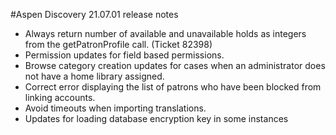 #Aspen Discovery 21.07.01 release notes
- Always return number of available and unavailable holds as integers from the getPatronProfile call. (Ticket 82398)
- Permission updates for field based permissions. 
- Browse category creation updates for cases when an administrator does not have a home library assigned. 
- Correct error displaying the list of patrons who have been blocked from linking accounts. 
- Avoid timeouts when importing translations. 
- Updates for loading database encryption key in some instances